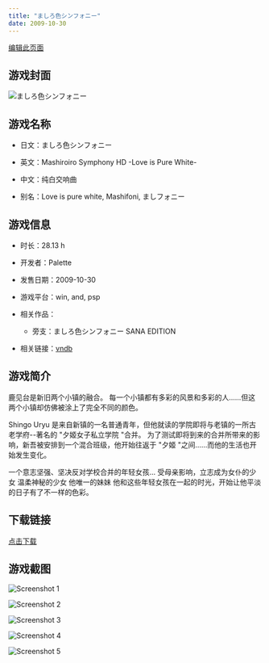 ```yaml
---
title: "ましろ色シンフォニー"
date: 2009-10-30
---
```

[编辑此页面](https://github.com/ACG-3/ADV3-source/blob/main/source/_posts/%E3%81%BE%E3%81%97%E3%82%8D%E8%89%B2%E3%82%B7%E3%83%B3%E3%83%95%E3%82%A9%E3%83%8B%E3%83%BC.md)

## 游戏封面

![ましろ色シンフォニー](https%3A//pan.timero.xyz/onedrive/img_lib_001/%E3%81%BE%E3%81%97%E3%82%8D%E8%89%B2%E3%82%B7%E3%83%B3%E3%83%95%E3%82%A9%E3%83%8B%E3%83%BC_cover.avif)


## 游戏名称

- 日文：ましろ色シンフォニー
- 英文：Mashiroiro Symphony HD -Love is Pure White-
- 中文：纯白交响曲

- 别名：Love is pure white, Mashifoni, ましフォニー


## 游戏信息

- 时长：28.13 h
- 开发者：Palette
- 发售日期：2009-10-30
- 游戏平台：win, and, psp
- 相关作品：
   - 旁支：ましろ色シンフォニー SANA EDITION

- 相关链接：[vndb](https://vndb.org/v1552)


## 游戏简介

鹿见台是新旧两个小镇的融合。
每一个小镇都有多彩的风景和多彩的人......但这两个小镇却仿佛被涂上了完全不同的颜色。

Shingo Uryu 是来自新镇的一名普通青年，但他就读的学院即将与老镇的一所古老学府--著名的 "夕姬女子私立学院 "合并。
为了测试即将到来的合并所带来的影响，新吾被安排到一个混合班级，他开始往返于 "夕姬 "之间......而他的生活也开始发生变化。

一个意志坚强、坚决反对学校合并的年轻女孩...
受母亲影响，立志成为女仆的少女
温柔神秘的少女
他唯一的妹妹
他和这些年轻女孩在一起的时光，开始让他平淡的日子有了不一样的色彩。




## 下载链接

[点击下载](https://pan.timero.xyz/onedrive/adv_lib_001/%E3%81%BE%E3%81%97%E3%82%8D%E8%89%B2%E3%82%B7%E3%83%B3%E3%83%95%E3%82%A9%E3%83%8B%E3%83%BC)


## 游戏截图


![Screenshot 1](https%3A//pan.timero.xyz/onedrive/img_lib_001/%E3%81%BE%E3%81%97%E3%82%8D%E8%89%B2%E3%82%B7%E3%83%B3%E3%83%95%E3%82%A9%E3%83%8B%E3%83%BC_Screenshot_1.avif)

![Screenshot 2](https%3A//pan.timero.xyz/onedrive/img_lib_001/%E3%81%BE%E3%81%97%E3%82%8D%E8%89%B2%E3%82%B7%E3%83%B3%E3%83%95%E3%82%A9%E3%83%8B%E3%83%BC_Screenshot_2.avif)

![Screenshot 3](https%3A//pan.timero.xyz/onedrive/img_lib_001/%E3%81%BE%E3%81%97%E3%82%8D%E8%89%B2%E3%82%B7%E3%83%B3%E3%83%95%E3%82%A9%E3%83%8B%E3%83%BC_Screenshot_3.avif)

![Screenshot 4](https%3A//pan.timero.xyz/onedrive/img_lib_001/%E3%81%BE%E3%81%97%E3%82%8D%E8%89%B2%E3%82%B7%E3%83%B3%E3%83%95%E3%82%A9%E3%83%8B%E3%83%BC_Screenshot_4.avif)

![Screenshot 5](https%3A//pan.timero.xyz/onedrive/img_lib_001/%E3%81%BE%E3%81%97%E3%82%8D%E8%89%B2%E3%82%B7%E3%83%B3%E3%83%95%E3%82%A9%E3%83%8B%E3%83%BC_Screenshot_5.avif)

